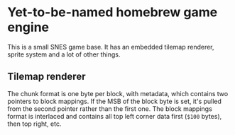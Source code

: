 # Yet-to-be-named homebrew game engine

This is a small SNES game base. It has an embedded tilemap renderer, sprite system and a lot of other things.

## Tilemap renderer

The chunk format is one byte per block, with metadata, which contains two pointers to block mappings. If the MSB of the block byte is set, it's pulled from the second pointer rather than the first one. The block mappings format is interlaced and contains all top left corner data first (`$100` bytes), then top right, etc.
